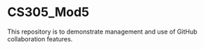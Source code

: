 # CS305_Mod5
This repository is to demonstrate management and use of GitHub collaboration features.
